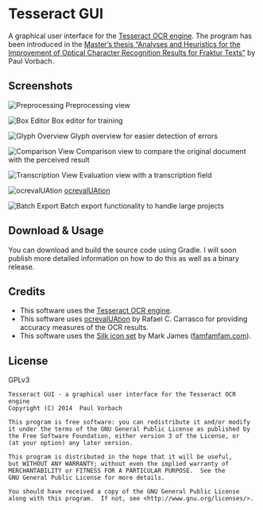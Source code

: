 # Tesseract GUI


A graphical user interface for the [Tesseract OCR engine][tesseract]. The
program has been introduced in the [Master’s thesis “Analyses and Heuristics for
the Improvement of Optical Character Recognition Results for Fraktur
Texts”][thesis] by Paul Vorbach.

[tesseract]: https://code.google.com/p/tesseract-ocr/
[thesis]: http://nbn-resolving.de/urn/resolver.pl?urn:nbn:de:bvb:20-opus-106527


## Screenshots

![Preprocessing](https://raw.githubusercontent.com/tesseract4java/tesseract-gui/master/screenshots/gui-preprocessing.png)
Preprocessing view

![Box Editor](https://raw.githubusercontent.com/tesseract4java/tesseract-gui/master/screenshots/gui-comparison.png)
Box editor for training

![Glyph Overview](https://raw.githubusercontent.com/tesseract4java/tesseract-gui/master/screenshots/gui-glyph-overview.png)
Glyph overview for easier detection of errors

![Comparison View](https://raw.githubusercontent.com/tesseract4java/tesseract-gui/master/screenshots/gui-comparison.png)
Comparison view to compare the original document with the perceived result

![Transcription View](https://raw.githubusercontent.com/tesseract4java/tesseract-gui/master/screenshots/gui-evaluation.png)
Evaluation view with a transcription field

![ocrevalUAtion](https://raw.githubusercontent.com/tesseract4java/tesseract-gui/master/screenshots/gui-evaluation.png)
[ocrevalUAtion]

![Batch Export](https://raw.githubusercontent.com/tesseract4java/tesseract-gui/master/screenshots/gui-batch-export.png)
Batch export functionality to handle large projects

## Download & Usage

You can download and build the source code using Gradle. I will soon publish
more detailed information on how to do this as well as a binary release.


## Credits

  - This software uses the [Tesseract OCR engine][tesseract].
  - This software uses [ocrevalUAtion] by Rafael C. Carrasco for providing
    accuracy measures of the OCR results.
  - This software uses the [Silk icon set][silk] by Mark James
    ([famfamfam.com]).

[ocrevalUAtion]: https://github.com/impactcentre/ocrevalUAtion
[silk]: http://www.famfamfam.com/lab/icons/silk/
[famfamfam.com]: http://www.famfamfam.com/
[CC-BY-3.0]: http://creativecommons.org/licenses/by/3.0/


## License

GPLv3

~~~
Tesseract GUI - a graphical user interface for the Tesseract OCR engine
Copyright (C) 2014  Paul Vorbach

This program is free software: you can redistribute it and/or modify
it under the terms of the GNU General Public License as published by
the Free Software Foundation, either version 3 of the License, or
(at your option) any later version.

This program is distributed in the hope that it will be useful,
but WITHOUT ANY WARRANTY; without even the implied warranty of
MERCHANTABILITY or FITNESS FOR A PARTICULAR PURPOSE.  See the
GNU General Public License for more details.

You should have received a copy of the GNU General Public License
along with this program.  If not, see <http://www.gnu.org/licenses/>.
~~~
